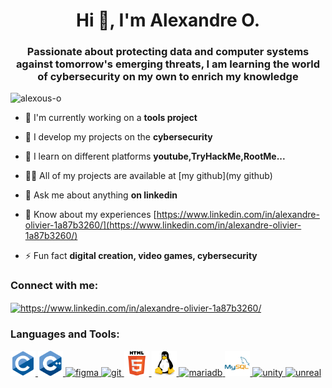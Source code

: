 <h1 align="center">Hi 👋, I'm Alexandre O.</h1>
<h3 align="center">Passionate about protecting data and computer systems against tomorrow's emerging threats, I am learning the world of cybersecurity on my own to enrich my knowledge</h3>

<p align="left"> <img src="https://komarev.com/ghpvc/?username=alexous-o&label=Profile%20views&color=0e75b6&style=flat" alt="alexous-o" /> </p>

- 🔭 I'm currently working on a **tools project**

- 🌱 I develop my projects on the **cybersecurity**

- 🤝 I learn on different platforms **youtube,TryHackMe,RootMe...**

- 👨‍💻 All of my projects are available at [my github](my github)

- 💬 Ask me about anything **on linkedin**

- 📄 Know about my experiences [https://www.linkedin.com/in/alexandre-olivier-1a87b3260/](https://www.linkedin.com/in/alexandre-olivier-1a87b3260/)

- ⚡ Fun fact **digital creation, video games, cybersecurity**

<h3 align="left">Connect with me:</h3>
<p align="left">
<a href="https://linkedin.com/in/https://www.linkedin.com/in/alexandre-olivier-1a87b3260/" target="blank"><img align="center" src="https://raw.githubusercontent.com/rahuldkjain/github-profile-readme-generator/master/src/images/icons/Social/linked-in-alt.svg" alt="https://www.linkedin.com/in/alexandre-olivier-1a87b3260/" height="30" width="40" /></a>
</p>

<h3 align="left">Languages and Tools:</h3>
<p align="left"> <a href="https://www.cprogramming.com/" target="_blank" rel="noreferrer"> <img src="https://raw.githubusercontent.com/devicons/devicon/master/icons/c/c-original.svg" alt="c" width="40" height="40"/> </a> <a href="https://www.w3schools.com/cpp/" target="_blank" rel="noreferrer"> <img src="https://raw.githubusercontent.com/devicons/devicon/master/icons/cplusplus/cplusplus-original.svg" alt="cplusplus" width="40" height="40"/> </a> <a href="https://www.figma.com/" target="_blank" rel="noreferrer"> <img src="https://www.vectorlogo.zone/logos/figma/figma-icon.svg" alt="figma" width="40" height="40"/> </a> <a href="https://git-scm.com/" target="_blank" rel="noreferrer"> <img src="https://www.vectorlogo.zone/logos/git-scm/git-scm-icon.svg" alt="git" width="40" height="40"/> </a> <a href="https://www.w3.org/html/" target="_blank" rel="noreferrer"> <img src="https://raw.githubusercontent.com/devicons/devicon/master/icons/html5/html5-original-wordmark.svg" alt="html5" width="40" height="40"/> </a> <a href="https://www.linux.org/" target="_blank" rel="noreferrer"> <img src="https://raw.githubusercontent.com/devicons/devicon/master/icons/linux/linux-original.svg" alt="linux" width="40" height="40"/> </a> <a href="https://mariadb.org/" target="_blank" rel="noreferrer"> <img src="https://www.vectorlogo.zone/logos/mariadb/mariadb-icon.svg" alt="mariadb" width="40" height="40"/> </a> <a href="https://www.mysql.com/" target="_blank" rel="noreferrer"> <img src="https://raw.githubusercontent.com/devicons/devicon/master/icons/mysql/mysql-original-wordmark.svg" alt="mysql" width="40" height="40"/> </a> <a href="https://unity.com/" target="_blank" rel="noreferrer"> <img src="https://www.vectorlogo.zone/logos/unity3d/unity3d-icon.svg" alt="unity" width="40" height="40"/> </a> <a href="https://unrealengine.com/" target="_blank" rel="noreferrer"> <img src="https://raw.githubusercontent.com/kenangundogan/fontisto/036b7eca71aab1bef8e6a0518f7329f13ed62f6b/icons/svg/brand/unreal-engine.svg" alt="unreal" width="40" height="40"/> </a> </p>
